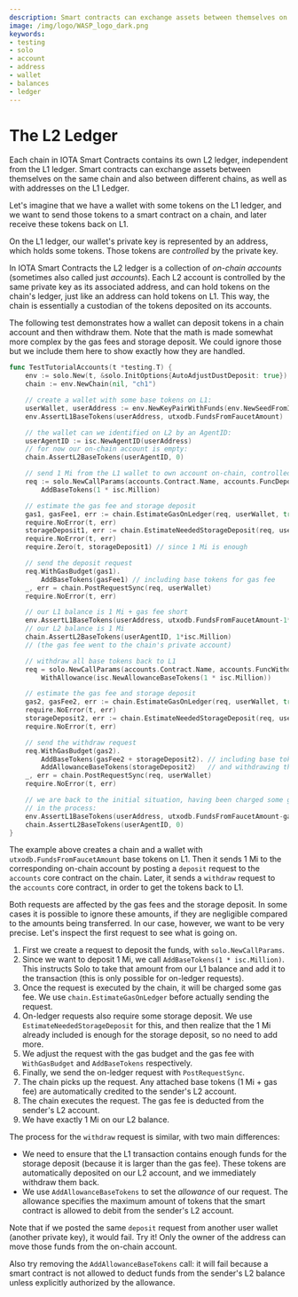 ```yaml
---
description: Smart contracts can exchange assets between themselves on the same chain and also between different chains, as well as with addresses on the L1 ledger.
image: /img/logo/WASP_logo_dark.png
keywords:
- testing
- solo
- account
- address
- wallet
- balances
- ledger
---
```

# The L2 Ledger

Each chain in IOTA Smart Contracts contains its own L2 ledger, independent from the L1 ledger.
Smart contracts can exchange assets between themselves on the same chain and also between different chains, as well as with addresses on the L1 Ledger.

Let's imagine that we have a wallet with some tokens on the L1 ledger, and we want to send those tokens to a smart contract on a chain, and later receive these tokens back on L1.

On the L1 ledger, our wallet's private key is represented by an address, which holds some tokens.
Those tokens are _controlled_ by the private key.

In IOTA Smart Contracts the L2 ledger is a collection of _on-chain accounts_ (sometimes also called just _accounts_).
Each L2 account is controlled by the same private key as its associated address, and can hold tokens on the chain's ledger, just like an address can hold tokens on L1.
This way, the chain is essentially a custodian of the tokens deposited on its accounts.

The following test demonstrates how a wallet can deposit tokens in a chain
account and then withdraw them.
Note that the math is made somewhat more complex by the gas fees and storage deposit.
We could ignore those but we include them here to show exactly how they are handled.

```go
func TestTutorialAccounts(t *testing.T) {
	env := solo.New(t, &solo.InitOptions{AutoAdjustDustDeposit: true})
	chain := env.NewChain(nil, "ch1")

	// create a wallet with some base tokens on L1:
	userWallet, userAddress := env.NewKeyPairWithFunds(env.NewSeedFromIndex(0))
	env.AssertL1BaseTokens(userAddress, utxodb.FundsFromFaucetAmount)

	// the wallet can we identified on L2 by an AgentID:
	userAgentID := isc.NewAgentID(userAddress)
	// for now our on-chain account is empty:
	chain.AssertL2BaseTokens(userAgentID, 0)

	// send 1 Mi from the L1 wallet to own account on-chain, controlled by the same wallet
	req := solo.NewCallParams(accounts.Contract.Name, accounts.FuncDeposit.Name).
		AddBaseTokens(1 * isc.Million)

	// estimate the gas fee and storage deposit
	gas1, gasFee1, err := chain.EstimateGasOnLedger(req, userWallet, true)
	require.NoError(t, err)
	storageDeposit1, err := chain.EstimateNeededStorageDeposit(req, userWallet)
	require.NoError(t, err)
	require.Zero(t, storageDeposit1) // since 1 Mi is enough

	// send the deposit request
	req.WithGasBudget(gas1).
		AddBaseTokens(gasFee1) // including base tokens for gas fee
	_, err = chain.PostRequestSync(req, userWallet)
	require.NoError(t, err)

	// our L1 balance is 1 Mi + gas fee short
	env.AssertL1BaseTokens(userAddress, utxodb.FundsFromFaucetAmount-1*isc.Million-gasFee1)
	// our L2 balance is 1 Mi
	chain.AssertL2BaseTokens(userAgentID, 1*isc.Million)
	// (the gas fee went to the chain's private account)

	// withdraw all base tokens back to L1
	req = solo.NewCallParams(accounts.Contract.Name, accounts.FuncWithdraw.Name).
		WithAllowance(isc.NewAllowanceBaseTokens(1 * isc.Million))

	// estimate the gas fee and storage deposit
	gas2, gasFee2, err := chain.EstimateGasOnLedger(req, userWallet, true)
	require.NoError(t, err)
	storageDeposit2, err := chain.EstimateNeededStorageDeposit(req, userWallet)
	require.NoError(t, err)

	// send the withdraw request
	req.WithGasBudget(gas2).
		AddBaseTokens(gasFee2 + storageDeposit2). // including base tokens for gas fee and storage
		AddAllowanceBaseTokens(storageDeposit2)   // and withdrawing the storage as well
	_, err = chain.PostRequestSync(req, userWallet)
	require.NoError(t, err)

	// we are back to the initial situation, having been charged some gas fees
	// in the process:
	env.AssertL1BaseTokens(userAddress, utxodb.FundsFromFaucetAmount-gasFee1-gasFee2)
	chain.AssertL2BaseTokens(userAgentID, 0)
}
```

The example above creates a chain and a wallet with `utxodb.FundsFromFaucetAmount` base tokens on L1.
Then it sends 1 Mi to the corresponding on-chain account by posting a `deposit` request to the `accounts` core contract on the chain.
Later, it sends a `withdraw` request to the `accounts` core contract, in order to get the tokens back to L1.

Both requests are affected by the gas fees and the storage deposit.
In some cases it is possible to ignore these amounts, if they are negligible compared to the amounts being transferred.
In our case, however, we want to be very precise.
Let's inspect the first request to see what is going on.

1. First we create a request to deposit the funds, with `solo.NewCallParams`.
2. Since we want to deposit 1 Mi, we call `AddBaseTokens(1 * isc.Million)`. This
  instructs Solo to take that amount from our L1 balance and add it to the
  transaction (this is only possible for on-ledger requests).
3. Once the request is executed by the chain, it will be charged some gas fee.
  We use `chain.EstimateGasOnLedger` before actually sending the request.
4. On-ledger requests also require some storage deposit. We use
  `EstimateNeededStorageDeposit` for this, and then realize that the 1 Mi
  already included is enough for the storage deposit, so no need to add more.
5. We adjust the request with the gas budget and the gas fee with `WithGasBudget` and `AddBaseTokens` respectively.
6. Finally, we send the on-ledger request with `PostRequestSync`.
7. The chain picks up the request. Any attached base tokens (1 Mi + gas fee) are automatically credited to the sender's L2 account.
8. The chain executes the request. The gas fee is deducted from the sender's L2
   account.
9. We have exactly 1 Mi on our L2 balance.

The process for the `withdraw` request is similar, with two main differences:

* We need to ensure that the L1 transaction contains enough funds for the storage deposit (because it is larger than the gas fee). These tokens are automatically deposited on our L2 account, and we immediately withdraw them back.
* We use `AddAllowanceBaseTokens` to set the _allowance_ of our request. The allowance specifies the maximum amount of tokens that the smart contract is allowed to debit from the sender's L2 account.

Note that if we posted the same `deposit` request from another user wallet (another private key), it would fail.
Try it! Only the owner of the address can move those funds from the on-chain account.

Also try removing the `AddAllowanceBaseTokens` call: it will fail because a smart contract is not allowed to deduct funds from the sender's L2 balance unless explicitly authorized by the allowance.
